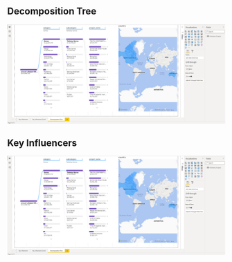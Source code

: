 ## Decomposition Tree

<p align="center">
  <img width="1200" src="https://github.com/Mufumi/Udemy---Microsoft-Power-BI-Desktop-for-Business-Intelligence/blob/main/Power%20BI%20AI%20Visual/Documentation%20Illustrations/Kickstarters_Key_Decomposition_Tree.png">
</p>

## Key Influencers

<p align="center">
  <img width="1200" src="https://github.com/Mufumi/Udemy---Microsoft-Power-BI-Desktop-for-Business-Intelligence/blob/main/Power%20BI%20AI%20Visual/Documentation%20Illustrations/Kickstarters_Key_Decomposition_Tree.png">
</p>
